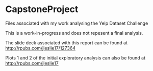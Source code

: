 # CapstoneProject
Files associated with my work analysing the Yelp Dataset Challenge

This is a work-in-progress and does not repesent a final analysis.

The slide deck associated with this report can be found at http://rpubs.com/jleslie17/127364

Plots 1 and 2 of the initial exploratory analysis can also be found at http://rpubs.com/jleslie17
